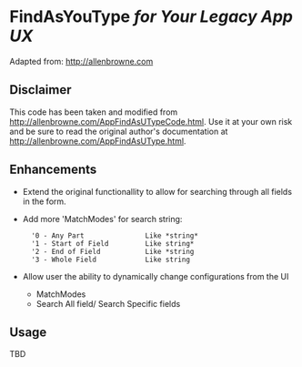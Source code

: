 
# FindAsYouType *for Your Legacy App UX*

Adapted from: http://allenbrowne.com


Disclaimer
---
This code has been taken and modified from http://allenbrowne.com/AppFindAsUTypeCode.html.
Use it at your own risk and be sure to read the original author's documentation at http://allenbrowne.com/AppFindAsUType.html. 


Enhancements
---
* Extend the original functionallity to allow for searching through all fields in the form.

* Add more 'MatchModes' for search string:

		'0 - Any Part				Like *string*
		'1 - Start of Field			Like string*	
		'2 - End of Field 			Like *string
		'3 - Whole Field			Like string


* Allow user the ability to dynamically change configurations from the UI
	- MatchModes
	- Search All field/ Search Specific fields

Usage
---
TBD
